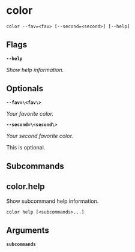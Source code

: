 # color

<!-- Generated by swift-argument-parser -->

```
color --fav=<fav> [--second=<second>] [--help]
```

## Flags

**`--help`**

*Show help information.*


## Optionals

**`--fav=\<fav\>`**

*Your favorite color.*


**`--second=\<second\>`**

*Your second favorite color.*

This is optional.


## Subcommands

## color.help

Show subcommand help information.

```
color help [<subcommands>...] 
```

## Arguments

**`subcommands`**
